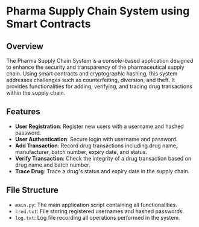# Pharma Supply Chain System using Smart Contracts

## Overview
The Pharma Supply Chain System is a console-based application designed to enhance the security and transparency of the pharmaceutical supply chain. Using smart contracts and cryptographic hashing, this system addresses challenges such as counterfeiting, diversion, and theft. It provides functionalities for adding, verifying, and tracing drug transactions within the supply chain.

## Features
- **User Registration**: Register new users with a username and hashed password.
- **User Authentication**: Secure login with username and password.
- **Add Transaction**: Record drug transactions including drug name, manufacturer, batch number, expiry date, and status.
- **Verify Transaction**: Check the integrity of a drug transaction based on drug name and batch number.
- **Trace Drug**: Trace a drug's status and expiry date in the supply chain.

## File Structure
- `main.py`: The main application script containing all functionalities.
- `cred.txt`: File storing registered usernames and hashed passwords.
- `log.txt`: Log file recording all operations performed in the system.
